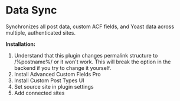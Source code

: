 # Data Sync
Synchronizes all post data, custom ACF fields, and Yoast data across multiple, authenticated sites.

<b>Installation:</b>
<ol>
<li>Understand that this plugin changes permalink structure to /%postname%/ or it won't work. This will break the option in the backend if you try to change it yourself.</li>
<li>Install Advanced Custom Fields Pro</li>
<li>Install Custom Post Types UI</li>
<li>Set source site in plugin settings</li>
<li>Add connected sites</li>
</ol>
